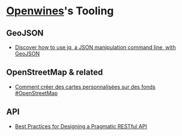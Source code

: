 # [Openwines](http://openwines.eu)'s Tooling

## GeoJSON

- [Discover how to use jq, a JSON manipulation command line, with GeoJSON](http://webgeodatavore.com/jq-json-manipulation-command-line-with-geojson.html)

## OpenStreetMap & related

- [Comment créer des cartes personnalisées sur des fonds #OpenStreetMap](http://ow.ly/MrXWf)

## API

- [Best Practices for Designing a Pragmatic RESTful API](http://www.vinaysahni.com/best-practices-for-a-pragmatic-restful-api)
